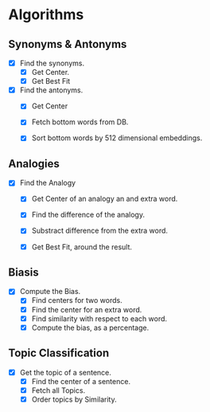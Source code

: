 # Algorithms


## Synonyms & Antonyms

- [X] Find the synonyms.
    - [X] Get Center.
    - [X] Get Best Fit

- [X] Find the antonyms.
    - [X] Get Center
    - [X] Fetch bottom words from DB.
    - [X] Sort bottom words by 512 dimensional embeddings.


## Analogies

- [X] Find the Analogy
    - [X] Get Center of an analogy an and extra word.
    - [X] Find the difference of the analogy.
    - [X] Substract difference from the extra word.
    - [X] Get Best Fit, around the result.


## Biasis
- [X] Compute the Bias.
    - [X] Find centers for two words.
    - [X] Find the center for an extra word.
    - [X] Find similarity with respect to each word.
    - [X] Compute the bias, as a percentage.

## Topic Classification
- [X] Get the topic of a sentence.
    - [X] Find the center of a sentence.
    - [X] Fetch all Topics.
    - [X] Order topics by Similarity.
